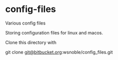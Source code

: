 # config-files
Various config files


Storing configuration files for linux and macos.

Clone this directory with

git clone git@bitbucket.org:wsnoble/config_files.git
